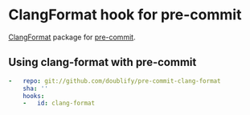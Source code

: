 # ClangFormat hook for pre-commit

[ClangFormat](http://clang.llvm.org/docs/ClangFormat.html) package for [pre-commit](http://pre-commit.com).

## Using clang-format with pre-commit

```yaml
-   repo: git://github.com/doublify/pre-commit-clang-format
    sha: ''
    hooks:
    -   id: clang-format
```
